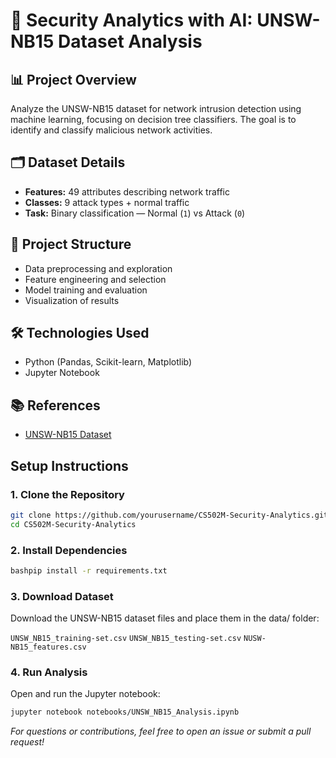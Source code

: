 # 🚀 Security Analytics with AI: UNSW-NB15 Dataset Analysis

## 📊 Project Overview
Analyze the UNSW-NB15 dataset for network intrusion detection using machine learning, focusing on decision tree classifiers. The goal is to identify and classify malicious network activities.

## 🗂️ Dataset Details
- **Features:** 49 attributes describing network traffic
- **Classes:** 9 attack types + normal traffic
- **Task:** Binary classification — Normal (`1`) vs Attack (`0`)

## 📁 Project Structure
- Data preprocessing and exploration
- Feature engineering and selection
- Model training and evaluation
- Visualization of results

## 🛠️ Technologies Used
- Python (Pandas, Scikit-learn, Matplotlib)
- Jupyter Notebook

## 📚 References
- [UNSW-NB15 Dataset](https://www.unsw.adfa.edu.au/unsw-canberra-cyber/cybersecurity/ADFA-NB15-Datasets/)

## Setup Instructions

### 1. Clone the Repository
```bash
git clone https://github.com/yourusername/CS502M-Security-Analytics.git
cd CS502M-Security-Analytics
```

### 2. Install Dependencies
```bash
bashpip install -r requirements.txt
```
### 3. Download Dataset
Download the UNSW-NB15 dataset files and place them in the data/ folder:

`UNSW_NB15_training-set.csv`
`UNSW_NB15_testing-set.csv`
`NUSW-NB15_features.csv`

### 4. Run Analysis
Open and run the Jupyter notebook:
```bash 
jupyter notebook notebooks/UNSW_NB15_Analysis.ipynb
```

*For questions or contributions, feel free to open an issue or submit a pull request!*
